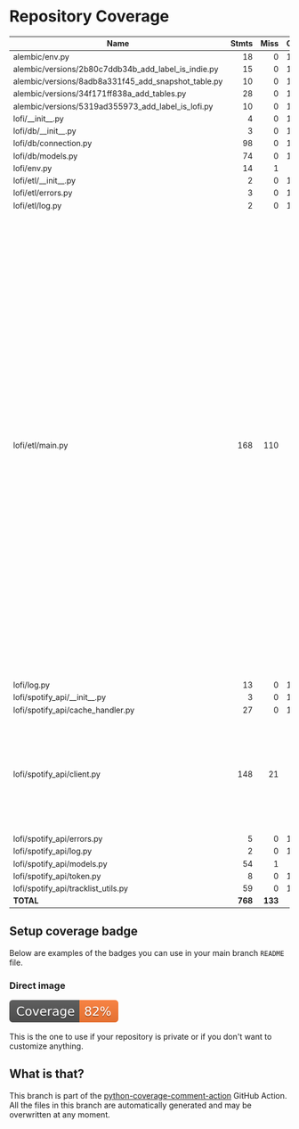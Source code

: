 # Repository Coverage



| Name                                                    |    Stmts |     Miss |   Cover |   Missing |
|-------------------------------------------------------- | -------: | -------: | ------: | --------: |
| alembic/env.py                                          |       18 |        0 |    100% |           |
| alembic/versions/2b80c7ddb34b\_add\_label\_is\_indie.py |       15 |        0 |    100% |           |
| alembic/versions/8adb8a331f45\_add\_snapshot\_table.py  |       10 |        0 |    100% |           |
| alembic/versions/34f171ff838a\_add\_tables.py           |       28 |        0 |    100% |           |
| alembic/versions/5319ad355973\_add\_label\_is\_lofi.py  |       10 |        0 |    100% |           |
| lofi/\_\_init\_\_.py                                    |        4 |        0 |    100% |           |
| lofi/db/\_\_init\_\_.py                                 |        3 |        0 |    100% |           |
| lofi/db/connection.py                                   |       98 |        0 |    100% |           |
| lofi/db/models.py                                       |       74 |        0 |    100% |           |
| lofi/env.py                                             |       14 |        1 |     93% |        23 |
| lofi/etl/\_\_init\_\_.py                                |        2 |        0 |    100% |           |
| lofi/etl/errors.py                                      |        3 |        0 |    100% |           |
| lofi/etl/log.py                                         |        2 |        0 |    100% |           |
| lofi/etl/main.py                                        |      168 |      110 |     35% |42-44, 48-51, 69-79, 85-94, 98-101, 105-107, 111-114, 118-125, 129, 133-148, 152-168, 172-174, 178-179, 244-249, 253-260, 264-270, 275-285, 289-293, 297-300, 304-307, 311-333, 343-345, 349-352, 358-364, 368-371, 375-388, 398-400 |
| lofi/log.py                                             |       13 |        0 |    100% |           |
| lofi/spotify\_api/\_\_init\_\_.py                       |        3 |        0 |    100% |           |
| lofi/spotify\_api/cache\_handler.py                     |       27 |        0 |    100% |           |
| lofi/spotify\_api/client.py                             |      148 |       21 |     86% |135-145, 189-193, 210-211, 215-216, 226-230, 241-248 |
| lofi/spotify\_api/errors.py                             |        5 |        0 |    100% |           |
| lofi/spotify\_api/log.py                                |        2 |        0 |    100% |           |
| lofi/spotify\_api/models.py                             |       54 |        1 |     98% |        66 |
| lofi/spotify\_api/token.py                              |        8 |        0 |    100% |           |
| lofi/spotify\_api/tracklist\_utils.py                   |       59 |        0 |    100% |           |
|                                               **TOTAL** |  **768** |  **133** | **83%** |           |


## Setup coverage badge

Below are examples of the badges you can use in your main branch `README` file.

### Direct image

[![Coverage badge](https://github.com/RomeoDespres/lofi/raw/python-coverage-comment-action-data/badge.svg)](https://github.com/RomeoDespres/lofi/tree/python-coverage-comment-action-data)

This is the one to use if your repository is private or if you don't want to customize anything.



## What is that?

This branch is part of the
[python-coverage-comment-action](https://github.com/marketplace/actions/python-coverage-comment)
GitHub Action. All the files in this branch are automatically generated and may be
overwritten at any moment.